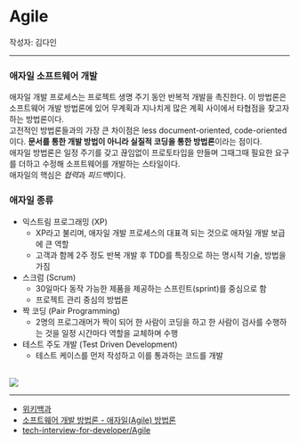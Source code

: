 
# Agile
작성자: 김다인

---
### 애자일 소프트웨어 개발
애자일 개발 프로세스는 프로젝트 생명 주기 동안 반복적 개발을 촉진한다. 이 방법론은 소프트웨어 개발 방법론에 있어 무계획과 지나치게 많은 계획 사이에서 타협점을 찾고자 하는 방법론이다.  
고전적인 방법론들과의 가장 큰 차이점은 less document-oriented, code-oriented이다. **문서를 통한 개발 방법이 아니라 실질적 코딩을 통한 방법론**이라는 점이다.  
애자일 방법론은 일정 주기를 갖고 끊임없이 프로토타입을 만들며 그때그때 필요한 요구를 더하고 수정해 소프트웨어를 개발하는 스타일이다.  
애자일의 핵심은 *협력*과 *피드백*이다.  

### 애자일 종류
* 익스트림 프로그래밍 (XP)
	* XP라고 불리며, 애자일 개발 프로세스의 대표격 되는 것으로 애자일 개발 보급에 큰 역할
	* 고객과 함께 2주 정도 반복 개발 후 TDD를 특징으로 하는 명시적 기술, 방법을 가짐
* 스크럼 (Scrum)
	* 30일마다 동작 가능한 제품을 제공하는 스프린트(sprint)를 중심으로 함
	* 프로젝트 관리 중심의 방법론
* 짝 코딩 (Pair Programming)
	* 2명의 프로그래머가 짝이 되어 한 사람이 코딩을 하고 한 사람이 검사를 수행하는 것을 일정 시간마다 역할을 교체하며 수행
* 테스트 주도 개발 (Test Driven Development)
	* 테스트 케이스를 먼저 작성하고 이를 통과하는 코드를 개발
<br>

<img src="https://camo.githubusercontent.com/0462a81e9e0436440dff60163cd1745fc8f4ff487ca6bf611de00a02f6853045/68747470733a2f2f696d67312e6461756d63646e2e6e65742f7468756d622f523132383078302f3f73636f64653d6d746973746f72793226666e616d653d687474702533412532462532466366696c6532312e75662e746973746f72792e636f6d253246696d61676525324632313445453034453538413241363543313535443531">

---
* [위키백과](https://ko.wikipedia.org/wiki/%EC%95%A0%EC%9E%90%EC%9D%BC_%EC%86%8C%ED%94%84%ED%8A%B8%EC%9B%A8%EC%96%B4_%EA%B0%9C%EB%B0%9C)
* [소프트웨어 개발 방법론 - 애자일(Agile) 방법론](https://atoz-develop.tistory.com/entry/%EC%86%8C%ED%94%84%ED%8A%B8%EC%9B%A8%EC%96%B4-%EA%B0%9C%EB%B0%9C-%EB%B0%A9%EB%B2%95%EB%A1%A0-%EC%95%A0%EC%9E%90%EC%9D%BCAgile-%EB%B0%A9%EB%B2%95%EB%A1%A0)
* [tech-interview-for-developer/Agile](https://github.com/gyoogle/tech-interview-for-developer/blob/master/Computer%20Science/Software%20Engineering/%EC%95%A0%EC%9E%90%EC%9D%BC(Agile).md)